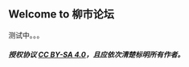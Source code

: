## Welcome to 柳市论坛

测试中。。。


##### 授权协议 [CC BY-SA 4.0](https://creativecommons.org/licenses/by-sa/4.0/)，且应依次清楚标明所有作者。

